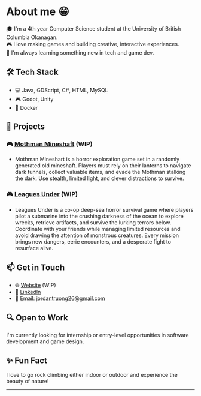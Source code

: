 # About me 😁

🎓 I'm a 4th year Computer Science student at the University of British Columbia Okanagan.  
🎮 I love making games and building creative, interactive experiences.  
🧠 I'm always learning something new in tech and game dev.

## 🛠️ Tech Stack
- 💻 Java, GDScript, C#, HTML, MySQL
- 🎮 Godot, Unity
- 🐳 Docker

## 🚀 Projects
### 🎮 [Mothman Mineshaft](#) (WIP)
- Mothman Mineshart is a horror exploration game set in a randomly generated old mineshaft. Players must rely on their lanterns to navigate dark tunnels, collect valuable items, and evade the Mothman stalking the dark. Use stealth, limited light, and clever distractions to survive.


### 🎮 [Leagues Under](#) (WIP)
- Leagues Under is a co-op deep-sea horror survival game where players pilot a submarine into the crushing darkness of the ocean to explore wrecks, retrieve artifacts, and survive the lurking terrors below. Coordinate with your friends while managing limited resources and avoid drawing the attention of monstrous creatures. Every mission brings new dangers, eerie encounters, and a desperate fight to resurface alive.

## 📫 Get in Touch
- 🌐 [Website](#) (WIP)
- 💼 [LinkedIn](https://www.linkedin.com/in/jordan-truong-a0286b223/)
- 📧 Email: [jordantruong26@gmail.com](mailto:jordantruong26@gmail.com)

## 🔍 Open to Work
I'm currently looking for internship or entry-level opportunities in software development and game design.

## ✨ Fun Fact
I love to go rock climbing either indoor or outdoor and experience the beauty of nature!

---


